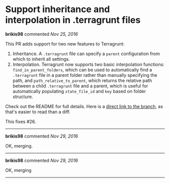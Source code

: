 # Support inheritance and interpolation in .terragrunt files

**brikis98** commented *Nov 25, 2016*

This PR adds support for two new features to Terragrunt:

1. Inheritance. A `.terragrunt` file can specify a `parent` configuration from which to inherit all settings.
1. Interpolation. Terragrunt now supports two basic interpolation functions: `find_in_parent_folders`, which can be used to automatically find a `.terragrunt` file in a parent folder rather than manually specifying the path, and `path_relative_to_parent`, which returns the relative path between a child `.terragrunt` file and a parent, which is useful for automatically populating `state_file_id` and `key` based on folder structure.

Check out the README for full details. Here is a [direct link to the branch](https://github.com/gruntwork-io/terragrunt/tree/inherit#managing-multiple-terragrunt-files), as that's easier to read than a diff.

This fixes #26.
<br />
***


**brikis98** commented *Nov 29, 2016*

OK, merging.
***

**brikis98** commented *Nov 29, 2016*

OK, merging
***

